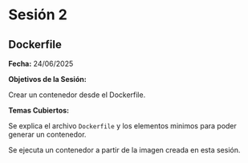 # Sesión 2 #

## Dockerfile ##

**Fecha:** 24/06/2025

**Objetivos de la Sesión:**

Crear un contenedor desde el Dockerfile.

**Temas Cubiertos:**

Se explica el archivo <code>Dockerfile</code> y los elementos minimos para poder generar un contenedor.

Se ejecuta un contenedor a partir de la imagen creada en esta sesión.
